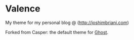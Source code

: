 # Valence

My theme for my personal blog @ (http://joshimbriani.com)

Forked from Casper: the default theme for [Ghost](http://github.com/tryghost/ghost/).
